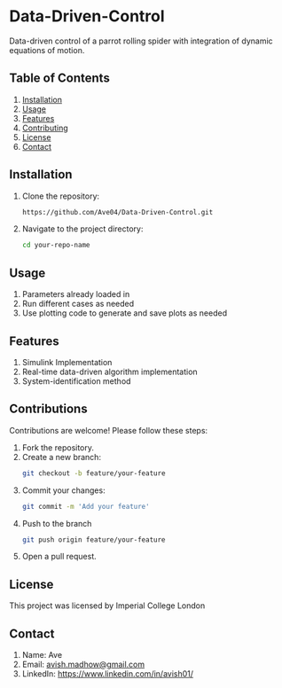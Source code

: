 # Data-Driven-Control
Data-driven control of a parrot rolling spider with integration of dynamic equations of motion.

## Table of Contents

1. [Installation](#installation)
2. [Usage](#usage)
3. [Features](#features)
4. [Contributing](#contributing)
5. [License](#license)
6. [Contact](#contact)

## Installation

1. Clone the repository:
    ```bash
    https://github.com/Ave04/Data-Driven-Control.git
    ```

2. Navigate to the project directory:
    ```bash
    cd your-repo-name
    ```


## Usage

1. Parameters already loaded in
2. Run different cases as needed
3. Use plotting code to generate and save plots as needed

## Features

1. Simulink Implementation
2. Real-time data-driven algorithm implementation
3. System-identification method

## Contributions

Contributions are welcome! Please follow these steps:

1. Fork the repository.
2. Create a new branch:
   ```bash
   git checkout -b feature/your-feature
   ```
3. Commit your changes:
   ```bash
   git commit -m 'Add your feature'
   ```
4. Push to the branch
   ```bash
   git push origin feature/your-feature
   ```
6. Open a pull request.

## License
This project was licensed by Imperial College London

## Contact
1. Name: Ave
2. Email: avish.madhow@gmail.com
3. LinkedIn: https://www.linkedin.com/in/avish01/
